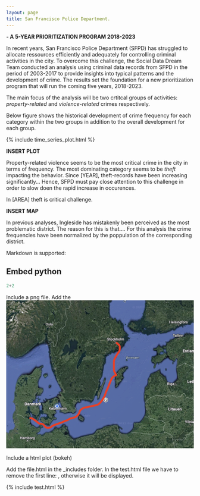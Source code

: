 ```yaml
---
layout: page
title: San Francisco Police Department.
---
```


**- A 5-YEAR PRIORITIZATION PROGRAM 2018-2023**

In recent years, San Francisco Police Department (SFPD) has struggled to allocate ressources efficiently and adequately for controlling criminal activities in the city. 
To overcome this challenge, the Social Data Dream Team conducted an analysis using criminal data records from SFPD in the period of 2003-2017 to provide insights into typical patterns and the development of crime. 
The results set the foundation for a new prioritization program that will run the coming five years, 2018-2023.

The main focus of the analysis will be two crtitcal groups of activities: *property-related* and *violence-related* crimes respectively.

Below figure shows the historical development of crime frequency for each category within the two groups in addition to the overall development for each group. 

{% include time_series_plot.html %}

**INSERT PLOT**

Property-related violence seems to be the most critical crime in the city in terms of frequency. The most dominating category seems to be *theft* impacting the behavior. 
Since [YEAR], theft-records have been increasing significantly... Hence, SFPD must pay close attention to this challenge in order to slow doen the rapid increase in occurences. 

In [AREA] theft is critical challenge.

**INSERT MAP**

In previous analyses, Ingleside has mistakenly been perceived as the most problematic district. The reason for this is that.... 
For this analysis the crime frequencies have been normalized by the poppulation of the corresponding district. 





Markdown is supported:
## Embed python

```python
2+2
```


Include a png file.
Add the 
![image description](/images/screen1.png)


Include a html plot (bokeh)

Add the file.html in the _includes folder. In the test.html file we have to remove the first line: <!DOCTYPE html>, otherwise it will be displayed.

{% include test.html %}